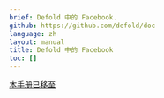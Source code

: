 ```yaml
---
brief: Defold 中的 Facebook.
github: https://github.com/defold/doc
language: zh
layout: manual
title: Defold 中的 Facebook
toc: []
---
```


[本手册已移至](/extension-facebook)